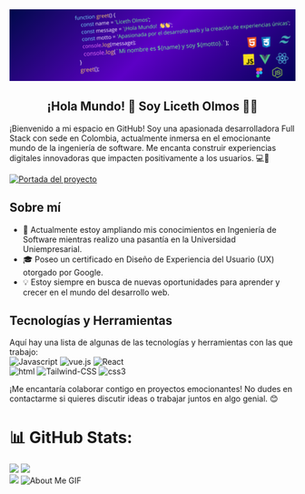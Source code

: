 <div align="center">
  <img src="function greet() {.png" alt="Portada del proyecto" >
</div>
<h2 align="center"> ¡Hola Mundo! 👋 Soy Liceth Olmos 👨‍💻 </h2>

¡Bienvenido a mi espacio en GitHub! Soy una apasionada desarrolladora Full Stack con sede en Colombia, actualmente inmersa en el emocionante mundo de la ingeniería de software. Me encanta construir experiencias digitales innovadoras que impacten positivamente a los usuarios. 💻🌟

 <a href="https://www.linkedin.com/in/liceth-olmos/"><img src="https://img.shields.io/badge/LinkedIn-0A66C2.svg?style=for-the-badge&logo=LinkedIn&logoColor=white" alt="Portada del proyecto" ></a>






## Sobre mí

- 🚀 Actualmente estoy ampliando mis conocimientos en Ingeniería de Software mientras realizo una pasantía en la Universidad Uniempresarial.
- 🎓 Poseo un certificado en Diseño de Experiencia del Usuario (UX) otorgado por Google.
- 💡 Estoy siempre en busca de nuevas oportunidades para aprender y crecer en el mundo del desarrollo web.

## Tecnologías y Herramientas

Aquí hay una lista de algunas de las tecnologías y herramientas con las que trabajo:
<br>
<img src="https://img.shields.io/badge/JavaScript-F7DF1E.svg?style=for-the-badge&logo=JavaScript&logoColor=black" alt="Javascript" >
<img src="https://img.shields.io/badge/Vue.js-4FC08D.svg?style=for-the-badge&logo=vuedotjs&logoColor=white" alt="vue.js" >
<img src="https://img.shields.io/badge/React-61DAFB.svg?style=for-the-badge&logo=React&logoColor=black" alt="React" >
<br>
<img src="https://img.shields.io/badge/HTML5-E34F26.svg?style=for-the-badge&logo=HTML5&logoColor=white" alt="html" >
<img src="https://img.shields.io/badge/Tailwind%20CSS-06B6D4.svg?style=for-the-badge&logo=Tailwind-CSS&logoColor=white" alt="Tailwind-CSS" >
<img src="https://img.shields.io/badge/CSS3-1572B6.svg?style=for-the-badge&logo=CSS3&logoColor=white" alt="css3" >


¡Me encantaría colaborar contigo en proyectos emocionantes! No dudes en contactarme si quieres discutir ideas o trabajar juntos en algo genial. 😊



# 📊 GitHub Stats:
![](https://github-readme-stats.vercel.app/api/top-langs/?username=liceth1006&theme=radical&border=false&include_all_commits=true&count_private=true&layout=compact)
![](https://github-readme-stats.vercel.app/api?username=liceth1006&theme=radical&_border=false&include_all_commits=true&count_private=true)<br/>
![](https://github-readme-streak-stats.herokuapp.com/?user=liceth1006&theme=radical&hide_border=false)
<img src="https://github.com/7oSkaaa/7oSkaaa/blob/main/Images/about_me.gif?raw=true" alt="About Me GIF" width="180px">
<br/>
<br/>

